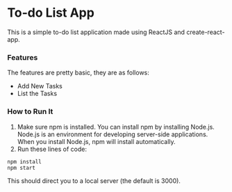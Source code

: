 # To-do List App
This is a simple to-do list application made using ReactJS and create-react-app.

### Features
The features are pretty basic, they are as follows:
 - Add New Tasks
 - List the Tasks

### How to Run It
  1. Make sure npm is installed. You can install npm by installing Node.js. Node.js is an environment for developing server-side applications. When you install Node.js, npm will install automatically.
  2. Run these lines of code:
  ```
  npm install
  npm start
  ```
This should direct you to a local server (the default is 3000). 

